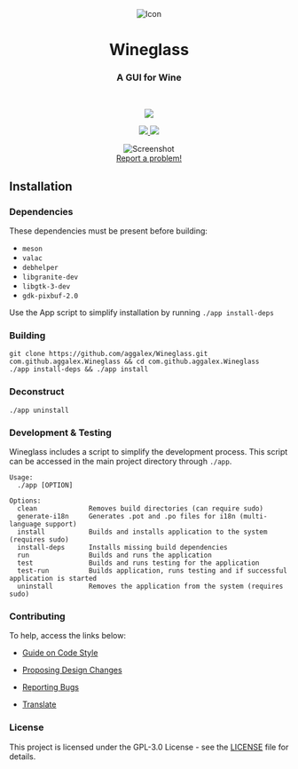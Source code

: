 <div align="center">
  <span align="center"> <img class="center" src="https://github.com/aggalex/Wineglass/blob/master/data/images/com.github.aggalex.Wineglass.svg" alt="Icon"></span>
  <h1 align="center">Wineglass</h1>
  <h3 align="center">A GUI for Wine</h3>
</div>

<br/>

<p align="center">
    <a href="https://appcenter.elementary.io/com.github.aggalex.Wineglass">
        <img src="https://appcenter.elementary.io/badge.svg">
    </a>
</p>

<p align="center">
  <a href="https://github.com/aggalex/Wineglass/blob/master/LICENSE">
    <img src="https://img.shields.io/badge/License-GPL-3.0-blue.svg">
  </a>
  <a href="https://github.com/aggalex/Wineglass/releases">
    <img src="https://img.shields.io/badge/Release-v%201.0.0-orange.svg">
  </a>
</p>

<p align="center">
    <img  src="https://github.com/aggalex/Wineglass/blob/master/data/images/screenshot.png" alt="Screenshot"> <br>
  <a href="https://github.com/aggalex/Wineglass/issues/new"> Report a problem! </a>
</p>

## Installation

### Dependencies
These dependencies must be present before building:
 - `meson`
 - `valac`
 - `debhelper`
 - `libgranite-dev`
 - `libgtk-3-dev`
 - `gdk-pixbuf-2.0`


Use the App script to simplify installation by running `./app install-deps`
 
 ### Building

```
git clone https://github.com/aggalex/Wineglass.git com.github.aggalex.Wineglass && cd com.github.aggalex.Wineglass
./app install-deps && ./app install
```

### Deconstruct

```
./app uninstall
```

### Development & Testing

Wineglass includes a script to simplify the development process. This script can be accessed in the main project directory through `./app`.

```
Usage:
  ./app [OPTION]

Options:
  clean             Removes build directories (can require sudo)
  generate-i18n     Generates .pot and .po files for i18n (multi-language support)
  install           Builds and installs application to the system (requires sudo)
  install-deps      Installs missing build dependencies
  run               Builds and runs the application
  test              Builds and runs testing for the application
  test-run          Builds application, runs testing and if successful application is started
  uninstall         Removes the application from the system (requires sudo)
```

### Contributing

To help, access the links below:

- [Guide on Code Style](https://github.com/aggalex/Wineglass/wiki/Guide-on-code-style)

- [Proposing Design Changes](https://github.com/aggalex/Wineglass/wiki/Proposing-Design-Changes)

- [Reporting Bugs](https://github.com/aggalex/Wineglass/wiki/Reporting-Bugs)

- [Translate](https://github.com/aggalex/Wineglass/wiki/Translate)


### License

This project is licensed under the GPL-3.0 License - see the [LICENSE](LICENSE.md) file for details.
